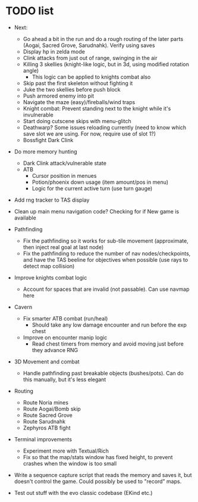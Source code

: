 # TODO list

* Next:
  * Go ahead a bit in the run and do a rough routing of the later parts (Aogai, Sacred Grove, Sarudnahk). Verify using saves
  * Display hp in zelda mode
  * Clink attacks from just out of range, swinging in the air
  * Killing 3 skellies (knight-like logic, but in 3d, using modified rotation angle)
    * This logic can be applied to knights combat also
  * Skip past the first skeleton without fighting it
  * Juke the two skellies before push block
  * Push armored enemy into pit
  * Navigate the maze (easy)/fireballs/wind traps
  * Knight combat: Prevent standing next to the knight while it's invulnerable
  * Start doing cutscene skips with menu-glitch
  * Deathwarp? Some issues reloading currently (need to know which save slot we are using. For now, require use of slot 1?)
  * Bossfight Dark Clink

* Do more memory hunting
  * Dark Clink attack/vulnerable state
  * ATB
    * Cursor position in menues
    * Potion/phoenix down usage (item amount/pos in menu)
    * Logic for the current active turn (use turn gauge)

* Add rng tracker to TAS display

* Clean up main menu navigation code? Checking for if New game is available
* Pathfinding
  * Fix the pathfinding so it works for sub-tile movement (approximate, then inject real goal at last node)
  * Fix the pathfinding to reduce the number of nav nodes/checkpoints, and have the TAS beeline for objectives when possible (use rays to detect map collision)
* Improve knights combat logic
  * Account for spaces that are invalid (not passable). Can use navmap here
* Cavern
  * Fix smarter ATB combat (run/heal)
    * Should take any low damage encounter and run before the exp chest
  * Improve on encounter manip logic
    * Read chest timers from memory and avoid moving just before they advance RNG
* 3D Movement and combat
  * Handle pathfinding past breakable objects (bushes/pots). Can do this manually, but it's less elegant
* Routing
  * Route Noria mines
  * Route Aogai/Bomb skip
  * Route Sacred Grove
  * Route Sarudnahk
  * Zephyros ATB fight

* Terminal improvements
  * Experiment more with Textual/Rich
  * Fix so that the map/stats window has fixed height, to prevent crashes when the window is too small

* Write a sequence capture script that reads the memory and saves it, but doesn't control the game. Could possibly be used to "record" maps.

* Test out stuff with the evo classic codebase (EKind etc.)
